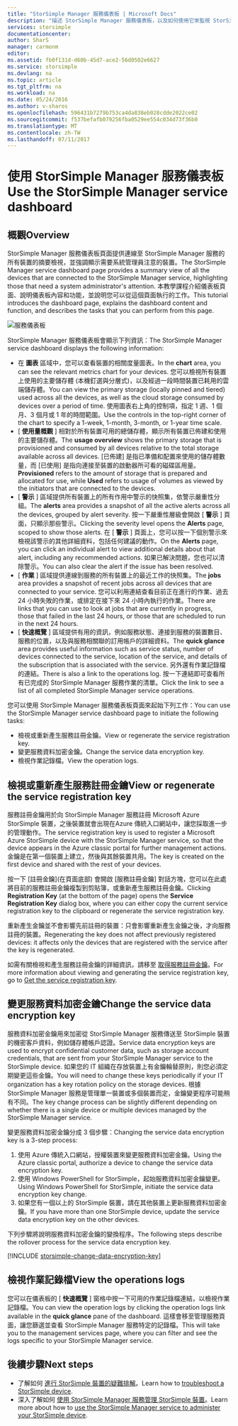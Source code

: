 ```yaml
---
title: "StorSimple Manager 服務儀表板 | Microsoft Docs"
description: "描述 StorSimple Manager 服務儀表板，以及如何使用它來監視 StorSimple 解決方案的健全狀況。"
services: storsimple
documentationcenter: 
author: SharS
manager: carmonm
editor: 
ms.assetid: fb0f131d-d60b-45d7-ace2-56d0502e6627
ms.service: storsimple
ms.devlang: na
ms.topic: article
ms.tgt_pltfrm: na
ms.workload: na
ms.date: 05/24/2016
ms.author: v-sharos
ms.openlocfilehash: 596431b7279b753ca4da838eb028cdde2022ce02
ms.sourcegitcommit: f537befafb079256fba0529ee554c034d73f36b0
ms.translationtype: MT
ms.contentlocale: zh-TW
ms.lasthandoff: 07/11/2017
---
```

# <a name="use-the-storsimple-manager-service-dashboard"></a><span data-ttu-id="e417c-103">使用 StorSimple Manager 服務儀表板</span><span class="sxs-lookup"><span data-stu-id="e417c-103">Use the StorSimple Manager service dashboard</span></span>
## <a name="overview"></a><span data-ttu-id="e417c-104">概觀</span><span class="sxs-lookup"><span data-stu-id="e417c-104">Overview</span></span>
<span data-ttu-id="e417c-105">StorSimple Manager 服務儀表板頁面提供連線至 StorSimple Manager 服務的所有裝置的摘要檢視，並強調顯示需要系統管理員注意的裝置。</span><span class="sxs-lookup"><span data-stu-id="e417c-105">The StorSimple Manager service dashboard page provides a summary view of all the devices that are connected to the StorSimple Manager service, highlighting those that need a system administrator's attention.</span></span> <span data-ttu-id="e417c-106">本教學課程介紹儀表板頁面、說明儀表板內容和功能，並說明您可以從這個頁面執行的工作。</span><span class="sxs-lookup"><span data-stu-id="e417c-106">This tutorial introduces the dashboard page, explains the dashboard content and function, and describes the tasks that you can perform from this page.</span></span>

![服務儀表板](./media/storsimple-service-dashboard/HCS_ServiceDashboard.png)

<span data-ttu-id="e417c-108">StorSimple Manager 服務儀表板會顯示下列資訊：</span><span class="sxs-lookup"><span data-stu-id="e417c-108">The StorSimple Manager service dashboard displays the following information:</span></span>

* <span data-ttu-id="e417c-109">在 **圖表** 區域中，您可以查看裝置的相關度量圖表。</span><span class="sxs-lookup"><span data-stu-id="e417c-109">In the **chart** area, you can see the relevant metrics chart for your devices.</span></span> <span data-ttu-id="e417c-110">您可以檢視所有裝置上使用的主要儲存體 (本機釘選與分層式)，以及經過一段時間裝置已耗用的雲端儲存體。</span><span class="sxs-lookup"><span data-stu-id="e417c-110">You can view the primary storage (locally pinned and tiered) used across all the devices, as well as the cloud storage consumed by devices over a period of time.</span></span> <span data-ttu-id="e417c-111">使用圖表右上角的控制項，指定 1 週、1 個月、3 個月或 1 年的時間範圍。</span><span class="sxs-lookup"><span data-stu-id="e417c-111">Use the controls in the top-right corner of the chart to specify a 1-week, 1-month, 3-month, or 1-year time scale.</span></span>
* <span data-ttu-id="e417c-112">[ **使用量概觀** ] 相對於所有裝置可用的總儲存體，顯示所有裝置已佈建和使用的主要儲存體。</span><span class="sxs-lookup"><span data-stu-id="e417c-112">The **usage overview** shows the primary storage that is provisioned and consumed by all devices relative to the total storage available across all devices.</span></span> <span data-ttu-id="e417c-113">[已佈建] 是指已準備和配置來使用的儲存體數量，而 [已使用] 是指向連接至裝置的啟動器所可看的磁碟區用量。</span><span class="sxs-lookup"><span data-stu-id="e417c-113">**Provisioned** refers to the amount of storage that is prepared and allocated for use, while **Used** refers to usage of volumes as viewed by the initiators that are connected to the devices.</span></span>
* <span data-ttu-id="e417c-114">[ **警示** ] 區域提供所有裝置上的所有作用中警示的快照集，依警示嚴重性分組。</span><span class="sxs-lookup"><span data-stu-id="e417c-114">The **alerts** area provides a snapshot of all the active alerts across all the devices, grouped by alert severity.</span></span> <span data-ttu-id="e417c-115">按一下嚴重性層級會開啟 [ **警示** ] 頁面，只顯示那些警示。</span><span class="sxs-lookup"><span data-stu-id="e417c-115">Clicking the severity level opens the **Alerts** page, scoped to show those alerts.</span></span> <span data-ttu-id="e417c-116">在 [ **警示** ] 頁面上，您可以按一下個別警示來檢視該警示的其他詳細資料，包括任何建議的動作。</span><span class="sxs-lookup"><span data-stu-id="e417c-116">On the **Alerts** page, you can click an individual alert to view additional details about that alert, including any recommended actions.</span></span> <span data-ttu-id="e417c-117">如果已解決問題，您也可以清除警示。</span><span class="sxs-lookup"><span data-stu-id="e417c-117">You can also clear the alert if the issue has been resolved.</span></span>
* <span data-ttu-id="e417c-118">[ **作業** ] 區域提供連線到服務的所有裝置上的最近工作的快照集。</span><span class="sxs-lookup"><span data-stu-id="e417c-118">The **jobs** area provides a snapshot of recent jobs across all devices that are connected to your service.</span></span> <span data-ttu-id="e417c-119">您可以利用連結查看目前正在進行的作業、過去 24 小時失敗的作業，或排定在接下來 24 小時內執行的作業。</span><span class="sxs-lookup"><span data-stu-id="e417c-119">There are links that you can use to look at jobs that are currently in progress, those that failed in the last 24 hours, or those that are scheduled to run in the next 24 hours.</span></span>
* <span data-ttu-id="e417c-120">[ **快速概覽** ] 區域提供有用的資訊，例如服務狀態、連接到服務的裝置數目、服務的位置，以及與服務相關聯的訂用帳戶的詳細資料。</span><span class="sxs-lookup"><span data-stu-id="e417c-120">The **quick glance** area provides useful information such as service status, number of devices connected to the service, location of the service, and details of the subscription that is associated with the service.</span></span> <span data-ttu-id="e417c-121">另外還有作業記錄檔的連結。</span><span class="sxs-lookup"><span data-stu-id="e417c-121">There is also a link to the operations log.</span></span> <span data-ttu-id="e417c-122">按一下連結即可查看所有已完成的 StorSimple Manager 服務作業的清單。</span><span class="sxs-lookup"><span data-stu-id="e417c-122">Click the link to see a list of all completed StorSimple Manager service operations.</span></span>

<span data-ttu-id="e417c-123">您可以使用 StorSimple Manager 服務儀表板頁面來起始下列工作：</span><span class="sxs-lookup"><span data-stu-id="e417c-123">You can use the StorSimple Manager service dashboard page to initiate the following tasks:</span></span>

* <span data-ttu-id="e417c-124">檢視或重新產生服務註冊金鑰。</span><span class="sxs-lookup"><span data-stu-id="e417c-124">View or regenerate the service registration key.</span></span>
* <span data-ttu-id="e417c-125">變更服務資料加密金鑰。</span><span class="sxs-lookup"><span data-stu-id="e417c-125">Change the service data encryption key.</span></span>
* <span data-ttu-id="e417c-126">檢視作業記錄檔。</span><span class="sxs-lookup"><span data-stu-id="e417c-126">View the operation logs.</span></span>

## <a name="view-or-regenerate-the-service-registration-key"></a><span data-ttu-id="e417c-127">檢視或重新產生服務註冊金鑰</span><span class="sxs-lookup"><span data-stu-id="e417c-127">View or regenerate the service registration key</span></span>
<span data-ttu-id="e417c-128">服務註冊金鑰用於向 StorSimple Manager 服務註冊 Microsoft Azure StorSimple 裝置，之後裝置就會出現在Azure 傳統入口網站中，讓您採取進一步的管理動作。</span><span class="sxs-lookup"><span data-stu-id="e417c-128">The service registration key is used to register a Microsoft Azure StorSimple device with the StorSimple Manager service, so that the device appears in the Azure classic portal for further management actions.</span></span> <span data-ttu-id="e417c-129">金鑰是在第一個裝置上建立，然後與其餘裝置共用。</span><span class="sxs-lookup"><span data-stu-id="e417c-129">The key is created on the first device and shared with the rest of your devices.</span></span>

<span data-ttu-id="e417c-130">按一下 [註冊金鑰]\(在頁面底部) 會開啟 [服務註冊金鑰] 對話方塊，您可以在此處將目前的服務註冊金鑰複製到剪貼簿，或重新產生服務註冊金鑰。</span><span class="sxs-lookup"><span data-stu-id="e417c-130">Clicking **Registration Key** (at the bottom of the page) opens the **Service Registration Key** dialog box, where you can either copy the current service registration key to the clipboard or regenerate the service registration key.</span></span>

<span data-ttu-id="e417c-131">重新產生金鑰並不會影響先前註冊的裝置：只會影響重新產生金鑰之後，才向服務註冊的裝置。</span><span class="sxs-lookup"><span data-stu-id="e417c-131">Regenerating the key does not affect previously registered devices: it affects only the devices that are registered with the service after the key is regenerated.</span></span>

<span data-ttu-id="e417c-132">如需有關檢視和產生服務註冊金鑰的詳細資訊，請移至 [取得服務註冊金鑰](storsimple-manage-service.md#get-the-service-registration-key)。</span><span class="sxs-lookup"><span data-stu-id="e417c-132">For more information about viewing and generating the service registration key, go to [Get the service registration key](storsimple-manage-service.md#get-the-service-registration-key).</span></span>

## <a name="change-the-service-data-encryption-key"></a><span data-ttu-id="e417c-133">變更服務資料加密金鑰</span><span class="sxs-lookup"><span data-stu-id="e417c-133">Change the service data encryption key</span></span>
<span data-ttu-id="e417c-134">服務資料加密金鑰用來加密從 StorSimple Manager 服務傳送至 StorSimple 裝置的機密客戶資料，例如儲存體帳戶認證。</span><span class="sxs-lookup"><span data-stu-id="e417c-134">Service data encryption keys are used to encrypt confidential customer data, such as storage account credentials, that are sent from your StorSimple Manager service to the StorSimple device.</span></span> <span data-ttu-id="e417c-135">如果您的 IT 組織在存放裝置上有金鑰輪替原則，則您必須定期變更這些金鑰。</span><span class="sxs-lookup"><span data-stu-id="e417c-135">You will need to change these keys periodically if your IT organization has a key rotation policy on the storage devices.</span></span> <span data-ttu-id="e417c-136">根據 StorSimple Manager 服務是管理單一裝置或多個裝置而定，金鑰變更程序可能稍有不同。</span><span class="sxs-lookup"><span data-stu-id="e417c-136">The key change process can be slightly different depending on whether there is a single device or multiple devices managed by the StorSimple Manager service.</span></span>

<span data-ttu-id="e417c-137">變更服務資料加密金鑰分成 3 個步驟：</span><span class="sxs-lookup"><span data-stu-id="e417c-137">Changing the service data encryption key is a 3-step process:</span></span>

1. <span data-ttu-id="e417c-138">使用 Azure 傳統入口網站，授權裝置來變更服務資料加密金鑰。</span><span class="sxs-lookup"><span data-stu-id="e417c-138">Using the Azure classic portal, authorize a device to change the service data encryption key.</span></span>
2. <span data-ttu-id="e417c-139">使用 Windows PowerShell for StorSimple，起始服務資料加密金鑰變更。</span><span class="sxs-lookup"><span data-stu-id="e417c-139">Using Windows PowerShell for StorSimple, initiate the service data encryption key change.</span></span>
3. <span data-ttu-id="e417c-140">如果您有一個以上的 StorSimple 裝置，請在其他裝置上更新服務資料加密金鑰。</span><span class="sxs-lookup"><span data-stu-id="e417c-140">If you have more than one StorSimple device, update the service data encryption key on the other devices.</span></span>

<span data-ttu-id="e417c-141">下列步驟將說明服務資料加密金鑰的變換程序。</span><span class="sxs-lookup"><span data-stu-id="e417c-141">The following steps describe the rollover process for the service data encryption key.</span></span>

[!INCLUDE [storsimple-change-data-encryption-key](../../includes/storsimple-change-data-encryption-key.md)]

## <a name="view-the-operations-logs"></a><span data-ttu-id="e417c-142">檢視作業記錄檔</span><span class="sxs-lookup"><span data-stu-id="e417c-142">View the operations logs</span></span>
<span data-ttu-id="e417c-143">您可以在儀表板的 [ **快速概覽** ] 窗格中按一下可用的作業記錄檔連結，以檢視作業記錄檔。</span><span class="sxs-lookup"><span data-stu-id="e417c-143">You can view the operation logs by clicking the operation logs link available in the **quick glance** pane of the dashboard.</span></span> <span data-ttu-id="e417c-144">這樣會移至管理服務頁面，讓您篩選並查看 StorSimple Manager 服務特定的記錄檔。</span><span class="sxs-lookup"><span data-stu-id="e417c-144">This will take you to the management services page, where you can filter and see the logs specific to your StorSimple Manager service.</span></span>

## <a name="next-steps"></a><span data-ttu-id="e417c-145">後續步驟</span><span class="sxs-lookup"><span data-stu-id="e417c-145">Next steps</span></span>
* <span data-ttu-id="e417c-146">了解如何 [進行 StorSimple 裝置的疑難排解](storsimple-troubleshoot-operational-device.md)。</span><span class="sxs-lookup"><span data-stu-id="e417c-146">Learn how to [troubleshoot a StorSimple device](storsimple-troubleshoot-operational-device.md).</span></span>
* <span data-ttu-id="e417c-147">深入了解如何 [使用 StorSimple Manager 服務管理 StorSimple 裝置](storsimple-manager-service-administration.md)。</span><span class="sxs-lookup"><span data-stu-id="e417c-147">Learn more about how to [use the StorSimple Manager service to administer your StorSimple device](storsimple-manager-service-administration.md).</span></span>

